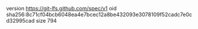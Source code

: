 version https://git-lfs.github.com/spec/v1
oid sha256:8c71cf04bcb6048ea4e7bcec12a8be432093e3078109f52cadc7e0cd32995cad
size 794
